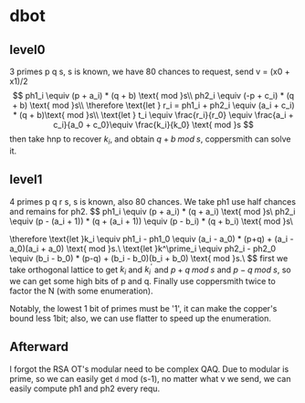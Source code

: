 # dbot

## level0
3 primes p q s, s is known, we have 80 chances to request, send v = (x0 + x1)/2
$$
ph1_i \equiv (p + a_i) * (q + b) \text{ mod }s\\
ph2_i \equiv (-p + c_i) * (q + b) \text{ mod }s\\
\therefore \text{let } r_i = ph1_i + ph2_i \equiv (a_i + c_i) * (q + b)\text{ mod }s\\
\text{let } t_i \equiv \frac{r_i}{r_0} \equiv \frac{a_i + c_i}{a_0 + c_0}\equiv \frac{k_i}{k_0} \text{ mod }s
$$
then take hnp to recover $k_i$, and obtain $q+b \;mod\;s$, coppersmith can solve it.


## level1
4 primes p q r s, s is known, also 80 chances. We take ph1 use half chances and remains for ph2.
$$
ph1_i \equiv (p + a_i) * (q + a_i) \text{ mod }s\\
ph2_i \equiv (p - (a_i + 1)) * (q + (a_i + 1)) \equiv (p - b_i) * (q + b_i) \text{ mod }s\\

\therefore \text{let }k_i \equiv ph1_i - ph1_0 \equiv (a_i - a_0) * (p+q) + (a_i - a_0)(a_i + a_0) \text{ mod }s.\\
\text{let }k^\prime_i \equiv ph2_i - ph2_0 \equiv (b_i - b_0) * (p-q) + (b_i - b_0)(b_i + b_0) \text{ mod }s.\\
$$
first we take orthogonal lattice to get $k_i$ and $k^\prime_i$ and $p + q\;mod \;s$ and $p - q \; mod \;s$, so we can get some high bits of p and q. Finally use coppersmith twice to factor the N (with some enumeration).

Notably, the lowest 1 bit of primes must be '1', it can make the copper's bound less 1bit; also, we can use flatter to speed up the enumeration.


## Afterward
I forgot the RSA OT's modular need to be complex QAQ. Due to modular is prime, so we can easily get `d` mod (s-1), no matter what v we send, we can easily compute ph1 and ph2 every requ.